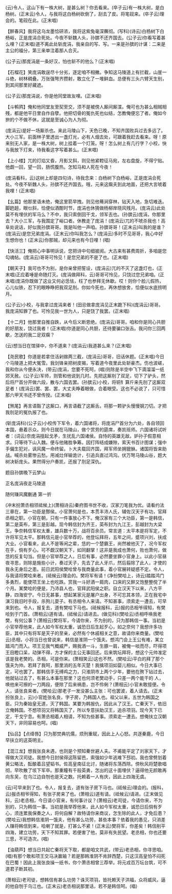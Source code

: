 <!-- { "loadSidebar": true } -->
(云)令人，这山下有一株大树，是甚么树？你去看来。(卒子云)有一株大树，是白杨树。(正末云)令人，与我将这白杨树砍倒了，刮去了皮。将笔砚来。(卒子云)理会的。笔砚在此。(正末唱)

【醉春风】我将这乌龙墨恰研浓，我将这紫兔毫深蘸彻。(写科)(诗云)白杨树下白杨峪，正是庞涓合死处。今夜不斩魏人头，孙膑不还齐国去。(公子云)你看写着甚么哩？(正末唱)道不离此处斩庞涓，我亲自的写、写。一来是孙膑的计谋：二来是主公的福分，第三来单注着那人合灭。

(公子云)那庞涓是一条好汉，怕也斩不的他么？(正末唱)

【石榴花】笑庞涓敢逞尽十分劣，逐定咱不相撇。争知这马陵道上有拦截，山崖一斗绝，树林稠叠。万张强弩齐攒射，敢立化了一堆鲜血。总便有三头六臂天生别，到其间那里好藏遮。

(公子云)那庞涓说，你是他同堂故友哩。(正末唱)

【斗鹌鹑】俺和他同堂友至契至交，须不是被傍人厮间厮渫。俺可也为甚么相贼相残，都是他平日里自作自孽。他把切骨的冤仇死也似结，怎教俺便忘了者。俺如今拚的个不做不休，这就是至诚心为人为彻。

(庞涓云)是好一场厮杀也。来此马陵山下，天色已晚，不知齐国败兵过去多远了。大小三军。前面林子里透出一盏灯光，必有人烟去处，可跟着我赶去看来。呀！原来别无人家，是一株大树，树上挂着一个灯笼。呀！怎么树上有几行字？小校，快与我放下灯来，待我看这字写着甚么。(正末唱)

【上小楼】兀的灯焰又昏，月影又斜，则见他紧鞚征马宛，左右盘旋，不得宁贴。他觑一回，望一回，肠慌腹热。怎知马和人死在今夜！

(庞涓看科，云)这树上却是四句诗，待我念来：白杨树下白杨峪，正是庞涓合死处。今夜不斩魏人头，孙膑不还齐国去。哦，元来这瘸夫到此地面，还把大言唬着我哩！(正末唱)

【幺篇】他那里语未绝，俺这里箭早拽。则见他蓦涧穿林，钻天入地，急切难迭。脚趔趄，眼乜斜，恰便似酒酣时节，庞涓也休猜做杨柳岸晓风残月。(庞涓云)此处莫不有埋伏的军马么？不中，我只索倒回干戈，领军去也。(孙膑云)庞涓，你那里去？大小三军，与我围定了峪口者。休教走了庞涓！(庞涓云)兀的不唬杀我也！高阜处说话，好似我孙膑哥哥。我是叫他一声咱。孙膑哥哥！(正末云)叫我的是谁？(庞涓云)是您兄弟庞涓。(正末云)你叫我怎么？(庞涓云)多时不见哥哥，我心中好生想你也！(正末云)你那贼，却元来也有今日哩！(唱)

【快活三】俺把心中事明诉说，您把诗中句细披阅。大古来有甚费周折，多咱是您勾魂帖。(庞涓云)哥哥可怜见！是您兄弟的不是了也。(正末唱)

【朝天子】我可也不为别，是你亲曾把誓设，(庞涓云)兀的不灭了这盏灯也，(正末唱)正应着唾是命随灯灭。(庞涓做拜科，云)哥哥可怜见，只饶过您兄弟咱。(正末唱)庞涓你既做了这业又何必恁怯，枉了也参拜无休歇。哎！则你个脸儿假热，心儿似铁，忍下的眼睁睁把我双足刖。你如今死也，再休想放舍，恰便似水底捞明月。

(公子云)小校，与我拿过庞涓来者！(田忌做拿庞涓见正末跪下科)(庞涓云)哥哥。我庞涓知罪了也。可怜见我一世为人，只是饶了我罢。(正末唱)

【十二月】他那里自推自跌，从今后义断恩绝。(庞涓云)哥哥。咱和你是同心共胆的好朋友，饶过我者！(正末唱)你道是同心共胆，还待要骗口张舌。我问你三回两歇，怎送的我二足双瘸？

(云)想当日在馆驿中，你不道来？(庞涓云)我道甚么来？(正末唱)

【尧民歌】你道是若拿住活剁做两三截，(庞涓云)哥哥，旧话休题。(正末唱)今日个马陵道上把大冤雪。我剑锋亲把树皮揭，写着道今夜里此处斩豪杰。伤也波嵯，我和你从今便永决，(带云)庞涓，您要不死呵，(唱)则除是半空中飞下滴溜溜一纸郊天赦。(公子云)军师，则管和他说到几时。先把这厮刖了双足，切下了驴头，然后将尸首分开做六段，散与六国去罢。(孙膑云)小校，将铜钅算斤来先刖了这厮双足者！(庞涓云)罢、罢、罢，大丈夫睁着眼做，合着眼受。这也不必说了，只可惜那六甲天书还不曾传授。(正末唱)

【煞尾】再言语豁了这厮口，再言语截了这厮舌。将那一颗驴头慢慢钢刀切。才把我刖足的冤仇报了也。

(斩庞涓科)(公子云)小校传下军令，着六国诸将，将庞涓尸首分为六处，各自领回本国，悬着示众。则今日就在马陵山，做个赏劳的筵席，奏凯班师。六国诸将试听者：(词云)奈庞涓擅起戈矛，生扰乱六国诸侯。自恃的英雄无敌，妒孙子假意相求。只等待下山入魏。便与他赌胜争筹。因打阵结成嫌隙，索天书百计图谋；强中手偏生犯对，讽风魔一命终留。卜大夫载回齐国，拜军师坐拥貔貅。诸国将皆来助战。喊杀处雾惨云愁。用减灶佯输诡计，引追兵直过鸿沟。伏万弩马陵山谷，题大树决斩庞头。果然得分户奏凯，还报了刖足深仇。

题目孙膑晚下云梦山

正名庞涓夜走马陵道
　




随何赚风魔蒯通
第一折

(冲末扮萧丞相领祗候上)(萧相诗云)秦府图书世不收，汉家刀笔我为优。请看约法三章在，第一功臣是酂侯。小官萧何是也，本贯丰沛人氏，辅佐汉天子有功，官拜丞相之职。小官在朝，只有一件事放心不下。俺汉家有三个大功臣，第一是韩信，第二是英布，第三是彭越。现今韩信封为齐王，英布封为九江王，彭越封为大梁王。争奈韩信军权太重，雄兵数十万，战将百余员。常言道：太平本是将军定，不许将军见太平。那韩信元是小官举荐的，他登坛拜将，五年之间，蹙项兴刘，扶成大业。小官看来，此人不是等闲之辈，恁的一个楚霸王，尚然被他灭了，况今军权在手，倘有歹心。可不觑汉朝天下，如同翻掌！这非是我成也萧何，败也萧何，做恁的反复勾当。但是小官举荐之人，日后有事，必然要坐罪小官身上。以此小官昼夜寻思，则除是施些小计，奏过天子，先去了此人牙爪，然后翦除了此人，才使的我永无身后之患。前日武阳侯樊哙曾与我商量此事，着小官展转疑惑不定。令人，与我请将樊哙来者。(祗候云)理会的。樊将军有请！(净扮樊哙上，诗云)踏踏鸿门多勇烈，能使项王坐上也吃跌。赏我一斗好酒一肩肉，口床的又醉又饱整整傥了半个月。某樊哙的便是，乃沛县人也，官拜武阳侯之职。自立汉天下以来，八方平静，四海安宁。今日无甚事，想起某家元是屠户出身，不可忘其本领，正在我宅中演习我旧时手段，杀狗儿耍子。有丞相令人来请。不知甚事，须索走一遭去，可早来到也。令人，报复去，道有樊哙下马也。(祗候报科，云)报的丞相爷得知，有樊哙到于门首。(萧相云)道有请。(祗候云)请进去。(做见科)(樊哙云)丞相呼唤我老樊，有何公事？(萧相云)樊将军，今请你来，不为别的，只为那韩信一事。当初是小官举荐他来，此人如今军权太重，诚恐日后生起歹心，如之奈何？我想许多功臣，其中只有将军是天子的至亲，必然有个休戚相关之意，故请你来商量。(樊哙云)丞相，小将当日也曾说来，韩信是淮阴一个饿夫。想鸿门会上王公有难，某立踏鸿门而入。项王见我气概威严，赐我酒一斗，生豚一肩，被俺一啖而尽，吓得项王目瞪口呆，动弹不得，方才保的主公无事回还。后来筑坛拜将，想这个元帅准定该是我老樊的。丞相，可是你来。(萧相笑云)这也不然。(樊哙云)平白的拜了那个饿夫为帅。若拜了我呵，那里消的五年灭楚！我擒项羽如婴儿相似。今日大事已定，可也罢了。那韩信手无缚鸡之力，只淮阴市上两个少年，要他在胯下钻过去，他就钻过去了，有甚么本事在那里？这也何须老樊动手，只差一两个能干的
人，唤他来可擦的一刀两段，便除了后来祸患，岂不伶俐？(萧相云)小官未敢擅便。令人，请张良来者。(樊哙云)那老子一发没甚么主张：可也罢波，着人请去。(正末扮张良上，云)小官姓张名良，字子房，乃韩国人也。祖父以来，五世为韩国之臣。只为秦始皇无道，灭了韩国。某要为韩报仇，因此从了汉王。亡秦天下，依旧立俺韩国。不想项羽又将韩国灭了，所以专意扶助汉王，追杀项羽。现今天下已定，干戈宁息。有萧丞相着人相请，不知为些甚事。须索走一遭去。想俺扶立汉朝天下，非同容易也呵。(唱)

【仙吕】【点绛唇】只为那焚典坑儒，烦刑重赋，因此上人心怒。共逐秦鹿，今日早扶立的这英明主。

【混江龙】想我张良未遇，也则是个预知秦世避人夫。不甫能平定了刘家天下，才得做大汉司徒。我想今日封侯得这陈留邑，索强如少年逃难下邳初。我也曾劈划着黄公略法，酝酿着吕望韬书。佐高皇南征北讨，随诸将东荡西除。傍秋风将楚歌唱彻，早吹散了垓下军卒。那重瞳有千般英勇，怎出的这十面埋伏？逼得他无颜敢再向东吴，在乌江边自刎也是天之数。托赖着一人有庆，因此上四海无虞。

(云)可早来到了也。令人，报复去，道有张子房下马也。(祗候云)理会的。(报科，云)报丞相爷得知，有张子房来了也。(萧相云)道有请。(祗候云)请进。(正末做见科，云)老丞相，今日请小官来，有何事计议？(萧相云)老司徒，今请你来，不为别的，只为韩信一事。当初是我举荐他来，此人如今军权太重，诚恐日后倘有歹心，须连累我保奏之人，将何自解？故特请你来商议，怎生除的此人，才免后患？(樊哙云)我想韩信淮阴一饿夫，他有甚么功劳，甚些本事？依着我的愚见，只消差人赚将韩信到来，哈喇了就是，打甚么不紧！(正末云)樊将军，你差矣！韩信削平四海，建立功劳，天下不知其罪。若便害了他，莫非有失民望。老丞相，你也还要三思，不可造次。(唱)

【油葫芦】想当日共起亡秦将天下取，都是咱文共武，(带云)老丞相，你寻思咱。(唱)有那个敢和项王交马决赢输？若是那韩淮阴不肯辞西楚，只这汉高皇怕不闷死在巴蜀！因此上我张良操一纸书，你个萧丞相曾三荐举。将元戎百万坛台筑，可不道君子断其初。

(萧相云)老司徒，想韩信有甚么功劳？诛灭项羽，皆托赖天子洪福，众将威风，逼的他自刎于乌江也。(正末云)老丞相说那里话，若不是韩信呵。(唱)

